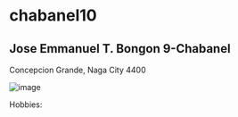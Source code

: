 # chabanel10
## Jose Emmanuel T. Bongon  9-Chabanel

Concepcion Grande, Naga City 4400

 ![image](https://github.com/user-attachments/assets/5a5c772b-633b-4bf1-b270-2724726145ec)




Hobbies:

